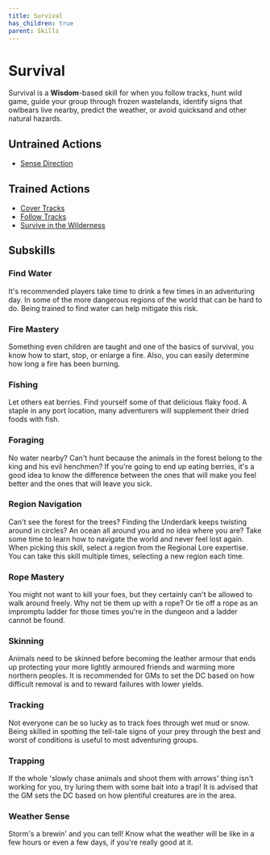 ```yaml
---
title: Survival
has_children: true
parent: Skills
---
```


# Survival
Survival is a **Wisdom**-based skill for when you follow tracks, hunt wild game, guide your group through frozen wastelands, identify signs that owlbears live nearby, predict the weather, or avoid quicksand and other natural hazards.

## Untrained Actions
* [Sense Direction]()

## Trained Actions
* [Cover Tracks]()
* [Follow Tracks]()
* [Survive in the Wilderness]()

## Subskills

### Find Water
It's recommended players take time to drink a few times in an adventuring day. In some of the more dangerous regions of the world that can be hard to do. Being trained to find water can help mitigate this risk.

### Fire Mastery
Something even children are taught and one of the basics of survival, you know how to start, stop, or enlarge a fire. Also, you can easily determine how long a fire has been burning.

### Fishing
Let others eat berries. Find yourself some of that delicious flaky food. A staple in any port location, many adventurers will supplement their dried foods with fish.

### Foraging
No water nearby? Can't hunt because the animals in the forest belong to the king and his evil henchmen? If you're going to end up eating berries, it's a good idea to know the difference between the ones that will make you feel better and the ones that will leave you sick.

### Region Navigation
Can't see the forest for the trees? Finding the Underdark keeps twisting around in circles? An ocean all around you and no idea where you are? Take some time to learn how to navigate the world and never feel lost again. When picking this skill, select a region from the Regional Lore expertise. You can take this skill multiple times, selecting a new region each time.

### Rope Mastery
You might not want to kill your foes, but they certainly can't be allowed to walk around freely. Why not tie them up with a rope? Or tie off a rope as an impromptu ladder for those times you're in the dungeon and a ladder cannot be found.

### Skinning
Animals need to be skinned before becoming the leather armour that ends up protecting your more lightly armoured friends and warming more northern peoples.  It is recommended for GMs to set the DC based on how difficult removal is and to reward failures with lower yields.

### Tracking
Not everyone can be so lucky as to track foes through wet mud or snow. Being skilled in spotting the tell-tale signs of your prey through the best and worst of conditions is useful to most adventuring groups.

### Trapping
If the whole 'slowly chase animals and shoot them with arrows' thing isn't working for you, try luring them with some bait into a trap! It is advised that the GM sets the DC based on how plentiful creatures are in the area.

### Weather Sense
Storm's a brewin' and you can tell! Know what the weather will be like in a few hours or even a few days, if you're really good at it.
